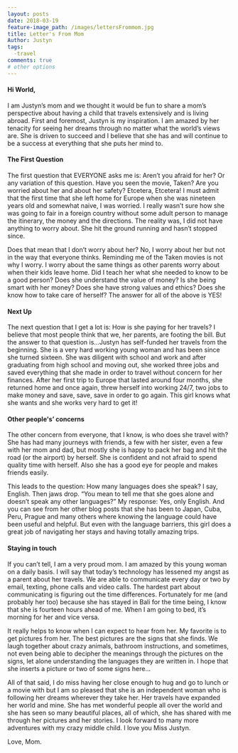 ```yaml
---
layout: posts
date: 2018-03-19
feature-image_path: /images/lettersFrommom.jpg
title: Letter's From Mom
Author: Justyn
tags:
  -travel
comments: true
# other options
---
```

####   Hi World,

I am Justyn’s mom and we thought it would be fun to share a mom’s perspective about having a child that travels extensively and is living abroad. First and foremost, Justyn is my inspiration. I am amazed by her tenacity for seeing her dreams through no matter what the world’s views are. She is driven to succeed and I believe that she has and will continue to be a success at everything that she puts her mind to.

####   The First Question

The first question that EVERYONE asks me is: Aren’t you afraid for her? Or any variation of this question. Have you seen the movie, Taken? Are you worried about her and about her safety? Etcetera, Etcetera! I must admit that the first time that she left home for Europe when she was nineteen years old and somewhat naive, I was worried. I really wasn’t sure how she was going to fair in a foreign country without some adult person to manage the itinerary, the money and the directions. The reality was, I did not have anything to worry about. She hit the ground running and hasn’t stopped since.

Does that mean that I don’t worry about her? No, I worry about her but not in the way that everyone thinks. Reminding me of the Taken movies is not why I worry. I worry about the same things as other parents worry about when their kids leave home. Did I teach her what she needed to know to be a good person? Does she understand the value of money? Is she being smart with her money? Does she have strong values and ethics? Does she know how to take care of herself? The answer for all of the above is YES!

####   Next Up

The next question that I get a lot is: How is she paying for her travels? I believe that most people think that we, her parents, are footing the bill. But the answer to that question is…Justyn has self-funded her travels from the beginning. She is a very hard working young woman and has been since she turned sixteen. She was diligent with school and work and after graduating from high school and moving out, she worked three jobs and saved everything that she made in order to travel without concern for her finances. After her first trip to Europe that lasted around four months, she returned home and once again, threw herself into working 24/7, two jobs to make money and save, save, save in order to go again. This girl knows what she wants and she works very hard to get it!

####   Other people's’ concerns

The other concern from everyone, that I know, is who does she travel with? She has had many journeys with friends, a few with her sister, even a few with her mom and dad, but mostly she is happy to pack her bag and hit the road (or the airport) by herself. She is confident and not afraid to spend quality time with herself. Also she has a good eye for people and makes friends easily.

This leads to the question: How many languages does she speak? I say, English. Then jaws drop. “You mean to tell me that she goes alone and doesn’t speak any other languages?” My response: Yes, only English. And you can see from her other blog posts that she has been to Japan, Cuba, Peru, Prague and many others where knowing the language could have been useful and helpful. But even with the language barriers, this girl does a great job of navigating her stays and having totally amazing trips.

####   Staying in touch

If you can’t tell, I am a very proud mom. I am amazed by this young woman on a daily basis. I will say that today’s technology has lessened my angst as a parent about her travels. We are able to communicate every day or two by email, texting, phone calls and video calls. The hardest part about communicating is figuring out the time differences. Fortunately for me (and probably her too) because she has stayed in Bali for the time being, I know that she is fourteen hours ahead of me. When I am going to bed, it’s morning for her and vice versa.

It really helps to know when I can expect to hear from her. My favorite is to get pictures from her. The best pictures are the signs that she finds. We laugh together about crazy animals, bathroom instructions, and sometimes, not even being able to decipher the meanings through the pictures on the signs, let alone understanding the languages they are written in. I hope that she inserts a picture or two of some signs here…

All of that said, I do miss having her close enough to hug and go to lunch or a movie with but I am so pleased that she is an independent woman who is following her dreams wherever they take her. Her travels have expanded her world and mine. She has met wonderful people all over the world and she has seen so many beautiful places, all of which, she has shared with me through her pictures and her stories. I look forward to many more adventures with my crazy middle child. I love you Miss Justyn.

Love, Mom.
